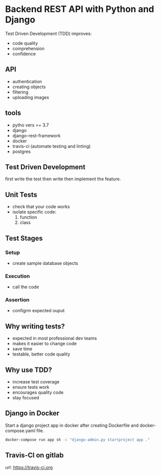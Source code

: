 # Backend REST API with Python and Django

Test Driven Development (TDD) improves:
- code quality
- comprehension
- confidence

## API
- authentication
- creating objects
- filtering
- uploading images

## tools
- pytho vers >= 3.7
- django
- django-rest-framework
- docker
- travis-ci (automate testing and linting)
- postgres

## Test Driven Development

first write the test then write then implement the feature.

## Unit Tests
- check that your code works
- isolate specific code:
    1. function
    2. class

## Test Stages
### Setup
- create sample database objects

### Execution
- call the code

### Assertion
- configrm expected ouput

## Why writing tests?
- expected in most professional dev teams
- makes it easier to change code
- save time
- testable, better code quality

## Why use TDD?
- increase test coverage
- ensure tests work
- encourages quality code
- stay focused

## Django in Docker

Start a django project app in docker after creating Dockerfile and docker-compose.yaml file.

```bash
docker-compose run app sh -c "django-admin.py startproject app ."
```

## Travis-CI on gitlab

url: https://travis-ci.org